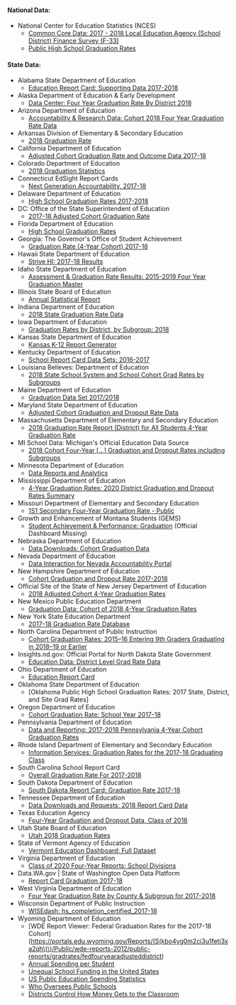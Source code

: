 #### National Data:

- National Center for Education Statistics (NCES)
    - [Common Core Data: 2017 - 2018 Local Education Agency (School District) Finance Survey (F-33)](https://nces.ed.gov/ccd/files.asp#Fiscal:1,LevelId:5,Page:1)
    - [Public High School Graduation Rates](https://nces.ed.gov/programs/coe/pdf/coe_coi.pdf)

#### State Data:

- Alabama State Department of Education
    - [Education Report Card: Supporting Data 2017-2018](https://www.alsde.edu/dept/erc/Pages/ercotherdata-all.aspx?navtext=Supporting%20Data)
- Alaska Department of Education & Early Development
    - [Data Center: Four Year Graduation Rate By District 2018](https://education.alaska.gov/data-center)
- Arizona Department of Education
    - [Accountability & Research Data: Cohort 2018 Four Year Graduation Rate Data](https://www.azed.gov/accountability-research/data)
- Arkansas Division of Elementary & Secondary Education
    - [2018 Graduation Rate](https://adesandbox.arkansas.gov/project?v=fMTc0ZjVhNzJiMDY0MDkzMGJjOWQzN2ZmNGRkYzkzMTI)
- California Department of Education
    - [Adjusted Cohort Graduation Rate and Outcome Data 2017-18](https://www.cde.ca.gov/ds/sd/sd/filesacgr.asp)
- Colorado Department of Education
    - [2018 Graduation Statistics](http://www.cde.state.co.us/cdereval/2017graduationstatistics-0)
- Connecticut EdSight Report Cards
    - [Next Generation Accountability, 2017-18](http://edsight.ct.gov/SASStoredProcess/guest?_year=2017-18&_district=State+of+Connecticut&_school=&_program=%2FCTDOE%2FEdSight%2FRelease%2FReporting%2FPublic%2FReports%2FStoredProcesses%2FNGAReport&_select=Submit)
- Delaware Department of Education
    - [High School Graduation Rates 2017-2018](https://www.doe.k12.de.us/Page/1523)
- DC: Office of the State Superintendent of Education
    - [2017-18 Adjusted Cohort Graduation Rate](https://osse.dc.gov/publication/2017-18-adjusted-cohort-graduation-rate)
- Florida Department of Education
    - [High School Graduation Rates](http://www.fldoe.org/accountability/data-sys/edu-info-accountability-services/pk-12-public-school-data-pubs-reports/students.stml)
- Georgia: The Governor's Office of Student Achievement
    - [Graduation Rate (4-Year Cohort) 2017-18](https://gosa.georgia.gov/report-card-dashboards-data/downloadable-data)
- Hawaii State Department of Education
    - [Strive HI: 2017-18 Results](https://www.hawaiipublicschools.org/VisionForSuccess/AdvancingEducation/StriveHIPerformanceSystem/Pages/home.aspx)
- Idaho State Department of Education
    - [Assessment & Graduation Rate Results: 2015-2019 Four Year Graduation Master](https://www.sde.idaho.gov/assessment/accountability/results.html)
- Illinois State Board of Education
    - [Annual Statistical Report](https://www.google.com/url?q=https://www.isbe.net/Pages/Annual-Statistical-Report.aspx&sa=D&source=editors&ust=1612998596163000&usg=AFQjCNF_Oh9Fexk4lsUWQDNB0kiF5nrfLA)
- Indiana Department of Education
    - [2018 State Graduation Rate Data](https://www.doe.in.gov/accountability/find-school-and-corporation-data-reports)
- Iowa Department of Education
    - [Graduation Rates by District, by Subgroup: 2018](https://educateiowa.gov/graduation-rates-and-dropout-rates)
- Kansas State Department of Education
    - [Kansas K-12 Report Generator](https://datacentral.ksde.org/report_gen.aspx)
- Kentucky Department of Education
    - [School Report Card Data Sets: 2016-2017](https://applications.education.ky.gov/SRC/DataSets.aspx)
- Louisiana Believes: Department of Education
    - [2018 State School System and School Cohort Grad Rates by Subgroups](https://www.louisianabelieves.com/resources/library/high-school-performance)
- Maine Department of Education
    - [Graduation Data Set 2017/2018](https://www.maine.gov/doe/data-reporting/reporting/warehouse/graduation-dropout-data)
- Maryland State Department of Education
    - [Adjusted Cohort Graduation and Dropout Rate Data](https://reportcard.msde.maryland.gov/Graphs/#/DataDownloads/datadownload/3/17/6/99/XXXX/2019)
- Massachusetts Department of Elementary and Secondary Education
    - [2018 Graduation Rate Report (District) for All Students 4-Year Graduation Rate](https://profiles.doe.mass.edu/statereport/gradrates.aspx)
- MI School Data: Michigan's Official Education Data Source
    - [2018 Cohort Four-Year [...] Graduation and Dropout Rates including Subgroups](https://mischooldata.org/historical-graddropout)
- Minnesota Department of Education
    - [Data Reports and Analytics](https://mischooldata.org/historical-graddropout)
- Mississippi Department of Education
    - [4-Year Graduation Rates: 2020 District Graduation and Dropout Rates Summary](https://www.mdek12.org/sites/default/files/Offices/MDE/OEA/OPR/2020/grad_dropout_rates_2020_report.pdf)
- Missouri Department of Elementary and Secondary Education
    - [1S1 Secondary Four-Year Graduation Rate - Public](https://apps.dese.mo.gov/MCDS/home.aspx)
- Growth and Enhancement of Montana Students (GEMS)
    - [Student Achievement & Performance: Graduation](https://gems.opi.mt.gov/student-data) (Official Dashboard Missing)
- Nebraska Department of Education
    - [Data Downloads: Cohort Graduation Data](https://nep.education.ne.gov/Links)
- Nevada Department of Education
    - [Data Interaction for Nevada Accountability Portal](http://nevadareportcard.nv.gov/di/main/demoprof)
- New Hampshire Department of Education
    - [Cohort Graduation and Dropout Rate 2017-2018](https://www.education.nh.gov/who-we-are/division-of-educator-and-analytic-resources/bureau-of-education-statistics/dropouts-and-completers)
- Official Site of the State of New Jersey Department of Education
    - [2018 Adjusted Cohort 4-Year Graduation Rates](https://www.nj.gov/education/schoolperformance/grad/ACGR.shtml)
- New Mexico Public Education Department
    - [Graduation Data: Cohort of 2018 4-Year Graduation Rates](https://webnew.ped.state.nm.us/bureaus/accountability/graduation/)
- New York State Education Department
    - [2017-18 Graduation Rate Database](https://data.nysed.gov/downloads.php)
- North Carolina Department of Public Instruction
    - [Cohort Graduation Rates: 2015–16 Entering 9th Graders Graduating in 2018–19 or Earlier](https://www.dpi.nc.gov/districts-schools/testing-and-school-accountability/school-accountability-and-reporting/cohort-graduation-rates)
- Insights.nd.gov: Official Portal for North Dakota State Government
    - [Education Data: District Level Grad Rate Data](https://insights.nd.gov/Data)
- Ohio Department of Education
    - [Education Report Card](https://reportcard.education.ohio.gov/)
- Oklahoma State Department of Education
    - [Oklahoma Public High School Graduation Rates: 2017 State, District, and Site Grad Rates]
- Oregon Department of Education
    - [Cohort Graduation Rate: School Year 2017-18](https://www.oregon.gov/ode/reports-and-data/students/Pages/Cohort-Graduation-Rate.aspx)
- Pennsylvania Department of Education
    - [Data and Reporting: 2017-2018 Pennsylvania 4-Year Cohort Graduation Rates](https://www.education.pa.gov/DataAndReporting/CohortGradRate/Pages/default.aspx)
- Rhode Island Department of Elementary and Secondary Education
    - [Information Services: Graduation Rates for the 2017-18 Graduating Class](https://www.eride.ri.gov/reports/default.asp)
- South Carolina School Report Card
    - [Overall Graduation Rate For 2017-2018](https://www.screportcards.com/files/2018//data-files/)
- South Dakota Department of Education
    - [South Dakota Report Card: Graduation Rate 2017-18](https://doe.sd.gov/reportcard/)
- Tennessee Department of Education
    - [Data Downloads and Requests: 2018 Report Card Data](https://www.tn.gov/education/data/data-downloads.html)
- Texas Education Agency
    - [Four-Year Graduation and Dropout Data, Class of 2018](https://tea.texas.gov/reports-and-data/school-performance/accountability-research/completion-graduation-and-dropout/four-year-graduation-and-dropout-data-class-of-2018)
- Utah State Board of Education
    - [Utah 2018 Graduation Rates](https://www.schools.utah.gov/file/19b4c77f-7f84-49c2-8afa-086d6c9dabb2)
- State of Vermont Agency of Education
    - [Vermont Education Dashboard: Full Dataset](https://education.vermont.gov/data-and-reporting/vermont-education-dashboard)
- Virginia Department of Education
    - [Class of 2020 Four-Year Reports: School Divisions](https://www.doe.virginia.gov/statistics_reports/graduation_completion/cohort_reports/index.shtml)
- Data.WA.gov | State of Washington Open Data Platform
    - [Report Card Graduation 2017-18](https://data.wa.gov/Education/Report-Card-Graduation-2017-18/384s-ygbu)
- West Virginia Department of Education
    - [Four Year Graduation Rate by County & Subgroup for 2017-2018](https://zoomwv.k12.wv.us/Dashboard/dashboard/2111)
- Wisconsin Department of Public Instruction
    - [WISEdash: hs_completion_certified_2017-18](https://dpi.wi.gov/wisedash/download-files/type?field_wisedash_upload_type_value=hs-completion)
- Wyoming Department of Education
    - [WDE Report Viewer: Federal Graduation Rates for the 2017-18 Cohort](https://portals.edu.wyoming.gov/Reports/(S(kbo4yg0m2ci3u1fetj3xa2qh\)\)/Public/wde-reports-2012/public-reports/gradrates/fedfouryearadjusteddistrict)
    - [Annual Spending per Student](https://data.census.gov/cedsci/table?q=spending%20per%20student&tid=GOVSTIMESERIES.GS00SS08&hidePreview=false)
    - [Unequal School Funding in the United States](http://www.ascd.org/publications/educational-leadership/may02/vol59/num08/Unequal-School-Funding-in-the-United-States.aspx)
    - [US Public Education Spending Statistics](https://educationdata.org/public-education-spending-statistics#california)
    - [Who Oversees Public Schools](https://www.publicschoolreview.com/blog/who-oversees-public-schools)
    - [Districts Control How Money Gets to the Classroom](https://ed100.org/lessons/schoolfunding)
    
    